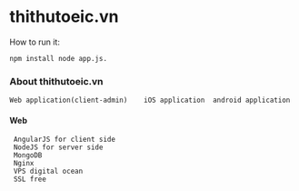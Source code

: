 # thithutoeic.vn
How to run it:

``npm install
  node app.js.``
### About thithutoeic.vn
``Web application(client-admin)  
  iOS application
  android application``
#### Web
     AngularJS for client side
     NodeJS for server side
     MongoDB
     Nginx
     VPS digital ocean
     SSL free
     
